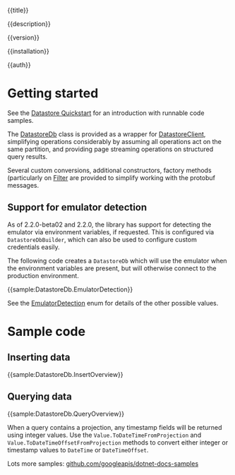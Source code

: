 {{title}}

{{description}}

{{version}}

{{installation}}

{{auth}}

# Getting started

See the [Datastore Quickstart](https://cloud.google.com/datastore/docs/quickstart) for an introduction with runnable code samples.

The [DatastoreDb](obj/api/Google.Cloud.Datastore.V1.DatastoreDb.yml)
class is provided as a wrapper for
[DatastoreClient](obj/api/Google.Cloud.Datastore.V1.DatastoreClient.yml),
simplifying operations considerably by assuming all operations act
on the same partition, and providing page streaming operations on
structured query results.

Several custom conversions, additional constructors,
factory methods (particularly on [Filter](obj/api/Google.Cloud.Datastore.V1.Filter.yml)
are provided to simplify working with the protobuf messages.

## Support for emulator detection

As of 2.2.0-beta02 and 2.2.0, the library has support for detecting the
emulator via environment variables, if requested. This is configured
via `DatastoreDbBuilder`, which can also be used to configure custom
credentials easily.

The following code creates a `DatastoreDb` which will use the
emulator when the environment variables are present, but will
otherwise connect to the production environment.

{{sample:DatastoreDb.EmulatorDetection}}

See the
[EmulatorDetection](obj/api/Google.Cloud.Datastore.V1.EmulatorDetection.yml)
enum for details of the other possible values.

# Sample code

## Inserting data

{{sample:DatastoreDb.InsertOverview}}

## Querying data

{{sample:DatastoreDb.QueryOverview}}

When a query contains a projection, any timestamp fields will be
returned using integer values. Use the
`Value.ToDateTimeFromProjection` and
`Value.ToDateTimeOffsetFromProjection` methods to convert
either integer or timestamp values to `DateTime` or `DateTimeOffset`.

Lots more samples:
[github.com/googleapis/dotnet-docs-samples](https://github.com/GoogleCloudPlatform/dotnet-docs-samples/tree/master/datastore/api)

